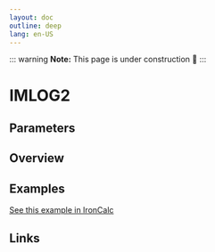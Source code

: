 ```yaml
---
layout: doc
outline: deep
lang: en-US
---
```


::: warning
**Note:** This page is under construction 🚧
:::

# IMLOG2

## Parameters

## Overview

## Examples

[See this example in IronCalc](https://app.ironcalc.com/?filename=imlog2)

## Links